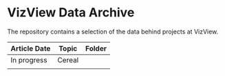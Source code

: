 # VizView Data Archive
The repository contains a selection of the data behind projects at VizView.


| Article Date | Topic  | Folder |
|--------------|--------|--------|
| In progress  | Cereal |        |
|              |        |        |